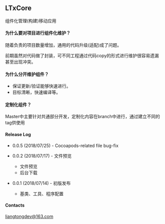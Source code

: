 ## LTxCore

组件化管理(构建)移动应用



#### 为什么要对项目进行组件化维护？

随着负责的项目数量增加，通用的代码升级(适配)成了问题。

前期虽然对代码做了封装，可不同工程通过代码copy的形式进行维护很容易遗漏甚至出现冲突。



#### 为什么分开维护组件？

+ 保证更新/验证能够快速进行。
+ 目标清晰，快速编译等。




#### 定制化组件？

Master中主要针对共通部分开发，定制化内容在branch中进行，通过建立不同的tag供使用


#### Release Log

+  0.0.5 (2018/07/25)  - Cocoapods-related file bug-fix


+  0.0.2 (2018/07/17)  - 文件预览
     + 文件预览
     +  后台下载


+  0.0.1 (2018/07/14)  - 初版发布
     + 基类、工具、程序配置

#### Contacts

liangtongdev@163.com
